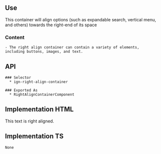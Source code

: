## Use
  This container will align options (such as expandable search, vertical menu, and others) towards the right-end of its space

  ### Content
    - The right align container can contain a variety of elements, including buttons, images, and text.


## API
    ### Selector
      * ign-right-align-container

    ### Exported As
      * RightAlignContainerComponent


## Implementation HTML
  <ign-right-align-container>This text is right aligned.</ign-right-align-container>


## Implementation TS
    None